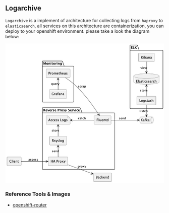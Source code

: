 ## Logarchive

`Logarchive` is a implement of architecture for collecting logs from `haproxy` to `elasticsearch`, all services on this architecture are containerization, you can deploy to your openshift environment. please take a look the diagram below:

![arch](./docs/images/arch.png)

### Reference Tools & Images
- [openshift-router](https://github.com/openshift/router)